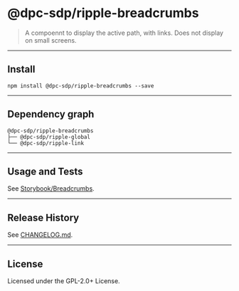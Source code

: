 # @dpc-sdp/ripple-breadcrumbs

> A compoennt to display the active path, with links. Does not display on small
screens.

--------------------------------------------------------------------------------

## Install

```shell
npm install @dpc-sdp/ripple-breadcrumbs --save
```

--------------------------------------------------------------------------------

## Dependency graph

```shell
@dpc-sdp/ripple-breadcrumbs
├── @dpc-sdp/ripple-global
└── @dpc-sdp/ripple-link
```

--------------------------------------------------------------------------------

## Usage and Tests

See [Storybook/Breadcrumbs](https://storybook-ripple-master.lagoon.vicsdp.amazee.io/?selectedKind=Molecules/Breadcrumbs&selectedStory=Breadcrumbs).

--------------------------------------------------------------------------------

## Release History

See [CHANGELOG.md](./CHANGELOG.md).

--------------------------------------------------------------------------------

## License

Licensed under the GPL-2.0+ License.
